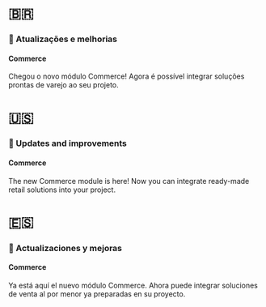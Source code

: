 # :brazil:

### :rocket: Atualizações e melhorias

#### Commerce

Chegou o novo módulo Commerce! Agora é possível integrar soluções prontas de varejo ao seu projeto.


# :us:

### :rocket: Updates and improvements

#### Commerce

The new Commerce module is here! Now you can integrate ready-made retail solutions into your project.


# :es:

### :rocket: Actualizaciones y mejoras

#### Commerce

Ya está aquí el nuevo módulo Commerce. Ahora puede integrar soluciones de venta al por menor ya preparadas en su proyecto.
